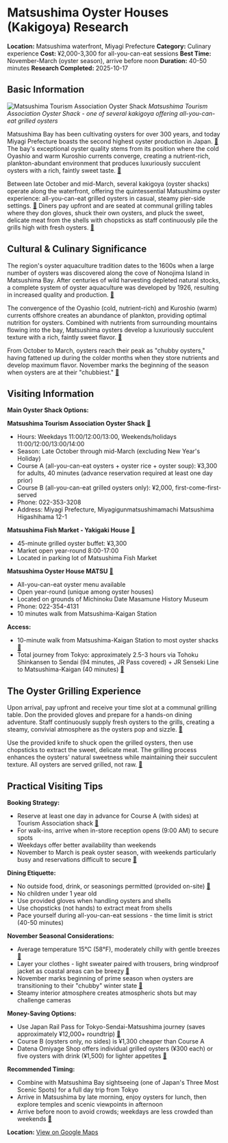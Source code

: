 # Matsushima Oyster Houses (Kakigoya) Research

**Location:** Matsushima waterfront, Miyagi Prefecture
**Category:** Culinary experience
**Cost:** ¥2,000-3,300 for all-you-can-eat sessions
**Best Time:** November-March (oyster season), arrive before noon
**Duration:** 40-50 minutes
**Research Completed:** 2025-10-17

## Basic Information

![Matsushima Tourism Association Oyster Shack](https://discoversendai.travel/wp-content/uploads/2021/09/64-1_Matsushima-Tourism-Association-Oyster-Shack.jpg)
*Matsushima Tourism Association Oyster Shack - one of several kakigoya offering all-you-can-eat grilled oysters*

Matsushima Bay has been cultivating oysters for over 300 years, and today Miyagi Prefecture boasts the second highest oyster production in Japan. [🔗](https://matcha-jp.com/en/22326) The bay's exceptional oyster quality stems from its position where the cold Oyashio and warm Kuroshio currents converge, creating a nutrient-rich, plankton-abundant environment that produces luxuriously succulent oysters with a rich, faintly sweet taste. [🔗](https://jnto.tohokumoment.com/en/miyagi/t8-matsushima_kakir_goya/)

Between late October and mid-March, several kakigoya (oyster shacks) operate along the waterfront, offering the quintessential Matsushima oyster experience: all-you-can-eat grilled oysters in casual, steamy pier-side settings. [🔗](https://discoversendai.travel/places/matsushima-tourism-association-oyster-shack/) Diners pay upfront and are seated at communal grilling tables where they don gloves, shuck their own oysters, and pluck the sweet, delicate meat from the shells with chopsticks as staff continuously pile the grills high with fresh oysters. [🔗](https://www.cnn.com/travel/article/matsushima-bay-japan/)

## Cultural & Culinary Significance

The region's oyster aquaculture tradition dates to the 1600s when a large number of oysters was discovered along the cove of Nonojima Island in Matsushima Bay. After centuries of wild harvesting depleted natural stocks, a complete system of oyster aquaculture was developed by 1926, resulting in increased quality and production. [🔗](https://livejapan.com/en/in-tohoku/in-pref-miyagi/in-sendai_matsushima/article-a3000047/)

The convergence of the Oyashio (cold, nutrient-rich) and Kuroshio (warm) currents offshore creates an abundance of plankton, providing optimal nutrition for oysters. Combined with nutrients from surrounding mountains flowing into the bay, Matsushima oysters develop a luxuriously succulent texture with a rich, faintly sweet flavor. [🔗](https://jnto.tohokumoment.com/en/miyagi/t8-matsushima_kakir_goya/)

From October to March, oysters reach their peak as "chubby oysters," having fattened up during the colder months when they store nutrients and develop maximum flavor. November marks the beginning of the season when oysters are at their "chubbiest." [🔗](https://matcha-jp.com/en/22326)

## Visiting Information

**Main Oyster Shack Options:**

**Matsushima Tourism Association Oyster Shack** [🔗](https://discoversendai.travel/places/matsushima-tourism-association-oyster-shack/)
- Hours: Weekdays 11:00/12:00/13:00, Weekends/holidays 11:00/12:00/13:00/14:00
- Season: Late October through mid-March (excluding New Year's Holiday)
- Course A (all-you-can-eat oysters + oyster rice + oyster soup): ¥3,300 for adults, 40 minutes (advance reservation required at least one day prior)
- Course B (all-you-can-eat grilled oysters only): ¥2,000, first-come-first-served
- Phone: 022-353-3208
- Address: Miyagi Prefecture, Miyagigunmatsushimamachi Matsushima Higashihama 12-1

**Matsushima Fish Market - Yakigaki House** [🔗](https://discoversendai.travel/places/matsushima-fish-market/)
- 45-minute grilled oyster buffet: ¥3,300
- Market open year-round 8:00-17:00
- Located in parking lot of Matsushima Fish Market

**Matsushima Oyster House MATSU** [🔗](https://kakigoyamatsu.com/en_us/)
- All-you-can-eat oyster menu available
- Open year-round (unique among oyster houses)
- Located on grounds of Michinoku Date Masamune History Museum
- Phone: 022-354-4131
- 10 minutes walk from Matsushima-Kaigan Station

**Access:**
- 10-minute walk from Matsushima-Kaigan Station to most oyster shacks [🔗](https://en.japantravel.com/miyagi/matsushima-fish-market/28971)
- Total journey from Tokyo: approximately 2.5-3 hours via Tohoku Shinkansen to Sendai (94 minutes, JR Pass covered) + JR Senseki Line to Matsushima-Kaigan (40 minutes) [🔗](https://www.japan-guide.com/e/e5151.html)

## The Oyster Grilling Experience

Upon arrival, pay upfront and receive your time slot at a communal grilling table. Don the provided gloves and prepare for a hands-on dining adventure. Staff continuously supply fresh oysters to the grills, creating a steamy, convivial atmosphere as the oysters pop and sizzle. [🔗](https://www.cnn.com/travel/article/matsushima-bay-japan/)

Use the provided knife to shuck open the grilled oysters, then use chopsticks to extract the sweet, delicate meat. The grilling process enhances the oysters' natural sweetness while maintaining their succulent texture. All oysters are served grilled, not raw. [🔗](https://discoversendai.travel/places/matsushima-tourism-association-oyster-shack/)

## Practical Visiting Tips

**Booking Strategy:**
- Reserve at least one day in advance for Course A (with sides) at Tourism Association shack [🔗](https://discoversendai.travel/places/matsushima-tourism-association-oyster-shack/)
- For walk-ins, arrive when in-store reception opens (9:00 AM) to secure spots
- Weekdays offer better availability than weekends
- November to March is peak oyster season, with weekends particularly busy and reservations difficult to secure [🔗](https://livejapan.com/en/in-tohoku/in-pref-miyagi/in-sendai_matsushima/article-a3000047/)

**Dining Etiquette:**
- No outside food, drink, or seasonings permitted (provided on-site) [🔗](https://www.tripadvisor.com/Restaurant_Review-g319095-d1967627-Reviews-Kakigoya-Matsushima_machi_Miyagi_gun_Miyagi_Prefecture_Tohoku.html)
- No children under 1 year old
- Use provided gloves when handling oysters and shells
- Use chopsticks (not hands) to extract meat from shells
- Pace yourself during all-you-can-eat sessions - the time limit is strict (40-50 minutes)

**November Seasonal Considerations:**
- Average temperature 15°C (58°F), moderately chilly with gentle breezes [🔗](https://weather-and-climate.com/matsushima-miyagi-jp-November-averages)
- Layer your clothes - light sweater paired with trousers, bring windproof jacket as coastal areas can be breezy [🔗](https://matcha-jp.com/en/3016)
- November marks beginning of prime season when oysters are transitioning to their "chubby" winter state [🔗](https://matcha-jp.com/en/22326)
- Steamy interior atmosphere creates atmospheric shots but may challenge cameras

**Money-Saving Options:**
- Use Japan Rail Pass for Tokyo-Sendai-Matsushima journey (saves approximately ¥12,000+ roundtrip) [🔗](https://www.japan-guide.com/e/e5151.html)
- Course B (oysters only, no sides) is ¥1,300 cheaper than Course A
- Datena Omiyage Shop offers individual grilled oysters (¥300 each) or five oysters with drink (¥1,500) for lighter appetites [🔗](https://discoversendai.travel/places/culinary-matsushima/)

**Recommended Timing:**
- Combine with Matsushima Bay sightseeing (one of Japan's Three Most Scenic Spots) for a full day trip from Tokyo
- Arrive in Matsushima by late morning, enjoy oysters for lunch, then explore temples and scenic viewpoints in afternoon
- Arrive before noon to avoid crowds; weekdays are less crowded than weekends [🔗](https://livejapan.com/en/in-tohoku/in-pref-miyagi/in-sendai_matsushima/article-a3000047/)

**Location:** [View on Google Maps](https://maps.google.com/maps?q=38.372,141.065)
